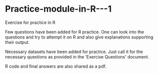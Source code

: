 # Practice-module-in-R---1
Exercise for practice in R

Few questions have been added for R practice. One can look into the questions and try to attempt it on R and also give explanations supporting their output.

Necessary datasets have been added for practice. Just call it for the necessary questions as provided in the 'Exercise Questions' document.

R code and final answers are also shared as a pdf.
